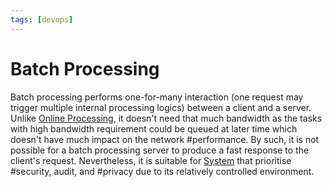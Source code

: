 ```yaml
---
tags: [devops]
---
```


# Batch Processing

Batch processing performs one-for-many interaction (one request may trigger
multiple internal processing logics) between a client and a server. Unlike
[Online Processing](202304202000.md), it doesn't need that much bandwidth as the
tasks with high bandwidth requirement could be queued at later time which
doesn't have much impact on the network #performance. By such, it is not
possible for a batch processing server to produce a fast response to the
client's request. Nevertheless, it is suitable for [System](202303242148.md)
that prioritise #security, audit, and #privacy due to its relatively controlled
environment.

